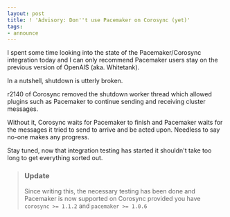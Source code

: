 ```yaml
---
layout: post
title: ! 'Advisory: Don''t use Pacemaker on Corosync (yet)'
tags:
- announce
---
```

I spent some time looking into the state of the Pacemaker/Corosync integration
today and I can only recommend Pacemaker users stay on the previous version of
OpenAIS (aka. Whitetank).

In a nutshell, shutdown is utterly broken.

r2140 of Corosync removed the shutdown worker thread which allowed plugins
such as Pacemaker to continue sending and receiving cluster messages.

Without it, Corosync waits for Pacemaker to finish and Pacemaker waits for the
messages it tried to send to arrive and be acted upon. Needless to say no-one
makes any progress.

Stay tuned, now that integration testing has started it shouldn't take too
long to get everything sorted out.

> ### Update
>
> Since writing this, the necessary testing has been done and
> Pacemaker is now supported on Corosync provided you have `corosync >=
> 1.1.2` and `pacemaker >= 1.0.6`


